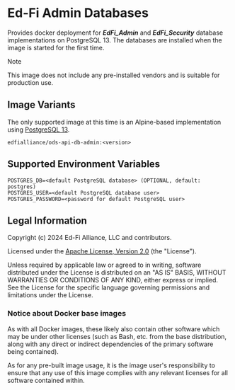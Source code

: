 # Ed-Fi Admin Databases

Provides docker deployment for **_EdFi_Admin_** and **_EdFi_Security_** database
implementations on PostgreSQL 13. The databases are installed when the image is
started for the first time.

> [!NOTE]
> This image does not include any pre-installed vendors and is suitable for
> production use.

## Image Variants

The only supported image at this time is an Alpine-based implementation using
[PostgreSQL 13](https://hub.docker.com/_/postgres).

`edfialliance/ods-api-db-admin:<version>`

## Supported Environment Variables

```none
POSTGRES_DB=<default PostgreSQL database> (OPTIONAL, default: postgres)
POSTGRES_USER=<default PostgreSQL database user>
POSTGRES_PASSWORD=<password for default PostgreSQL user>
```

## Legal Information

Copyright (c) 2024 Ed-Fi Alliance, LLC and contributors.

Licensed under the [Apache License, Version
2.0]([LICENSE](https://www.apache.org/licenses/LICENSE-2.0.txt)) (the
"License").

Unless required by applicable law or agreed to in writing, software distributed
under the License is distributed on an "AS IS" BASIS, WITHOUT WARRANTIES OR
CONDITIONS OF ANY KIND, either express or implied. See the License for the
specific language governing permissions and limitations under the License.

### Notice about Docker base images

As with all Docker images, these likely also contain other software which may be
under other licenses (such as Bash, etc. from the base distribution, along with
any direct or indirect dependencies of the primary software being contained).

As for any pre-built image usage, it is the image user's responsibility to
ensure that any use of this image complies with any relevant licenses for all
software contained within.
